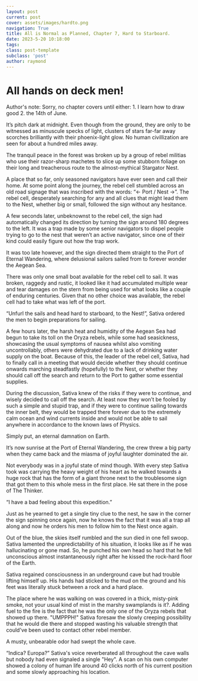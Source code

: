```yaml
---
layout: post
current: post
cover: assets/images/hardto.png
navigation: True
title: All is Normal as Planned, Chapter 7, Hard to Starboard.
date: 2023-5-20 10:18:00
tags:
class: post-template
subclass: 'post'
author: raymond
---
```


# All hands on deck men!

Author's note: Sorry, no chapter covers until either: 1. I learn how to draw good 2. the 14th of June.


It’s pitch dark at midnight. Even though from the ground, they are only to be witnessed as minuscule specks of light, clusters of stars far-far away scorches brilliantly with their phoenix-light glow. No human civillization are seen for about a hundred miles away.

The tranquil peace in the forest was broken up by a group of rebel militias who use their razor-sharp machetes to slice up some stubborn foliage on their long and treacherous route to the almost-mythical Stargator Nest. 

A place that so far, only seasoned navigators have ever seen and call their home.
At some point along the journey, the rebel cell stumbled across an old road signage that was inscribed with the words: “<- Port / Nest ->”. 
The rebel cell, desperately searching for any and all clues that might lead them to the Nest, whether big or small, followed the sign without any hesitance. 

A few seconds later, unbeknownst to the rebel cell, the sign had automatically changed its direction by turning the sign around 180 degrees to the left. It was a trap made by some senior navigators to dispel people trying to go to the nest that weren’t an active navigator, since one of their kind could easily figure out how the trap work.

It was too late however, and the sign directed them straight to the Port of Eternal Wandering, where delusional sailors sailed from to forever wonder the Aegean Sea.

There was only one small boat available for the rebel cell to sail. It was broken, raggedy and rustic, it looked like it had accumulated multiple wear and tear damages on the stern from being used for what looks like a couple of enduring centuries. Given that no other choice was available, the rebel cell had to take what was left of the port.

“Unfurl the sails and head hard to starboard, to the Nest!”, Sativa ordered the men to begin preparations for sailing.

A few hours later, the harsh heat and humidity of the Aegean Sea had begun to take its toll on the Oryza rebels, while some had seasickness, showcasing the usual symptoms of nausea whilst also vomiting uncontrollably, others were dehydrated due to a lack of drinking water supply on the boat. Because of this, the leader of the rebel cell, Sativa, had to finally call in a meeting that would decide whether they should continue onwards marching steadfastly (hopefully) to the Nest, or whether they should call off the search and return to the Port to gather some essential supplies.

During the discussion, Sativa knew of the risks if they were to continue, and wisely decided to call off the search. At least now they won’t be fooled by such a simple and stupid trap, and if they were to continue sailing towards the inner belt, they would be trapped there forever due to the extremely calm ocean and wind currents inside and would not be able to sail anywhere in accordance to the known laws of Physics.

Simply put, an eternal damnation on Earth.

It’s now sunrise at the Port of Eternal Wandering, the crew threw a big party when they came back and the miasma of joyful laughter dominated the air. 

Not everybody was in a joyful state of mind though. With every step Sativa took was carrying the heavy weight of his heart as he walked towards a huge rock that has the form of a giant throne next to the troublesome sign that got them to this whole mess in the first place. He sat there in the pose of The Thinker.

“I have a bad feeling about this expedition.”

Just as he yearned to get a single tiny clue to the nest, he saw in the corner the sign spinning once again, now he knows the fact that it was all a trap all along and now he orders his men to follow him to the Nest once again.

Out of the blue, the skies itself rumbled and the sun died in one fell swoop.
Sativa lamented the unpredictability of his situation, it looks like as if he was hallucinating or gone mad. So, he punched his own head so hard that he fell unconscious almost instantaneously right after he kissed the rock-hard floor of the Earth.

Sativa regained consciousness in an underground cave but had trouble lifting himself up. His hands had sticked to the mud on the ground and his feet was literally stuck between a rock and a hard place.

The place where he was walking on was covered in a thick, misty-pink smoke, not your usual kind of mist in the marshy swamplands is it?. 
Adding fuel to the fire is the fact that he was the only one of the Oryza rebels that showed up there. "UMPPPH!" Sativa foresaw the slowly creeping possibility that he would die there and stopped wasting his valuable strength that could've been used to contact other rebel member.

A musty, unbearable odor had swept the whole cave.

“Indica? Europa?” Sativa's voice reverberated all throughout the cave walls but nobody had even signaled a single "Hey".
A scan on his own computer showed a colony of human life around 40 clicks north of his current position and some slowly approaching his location. 
